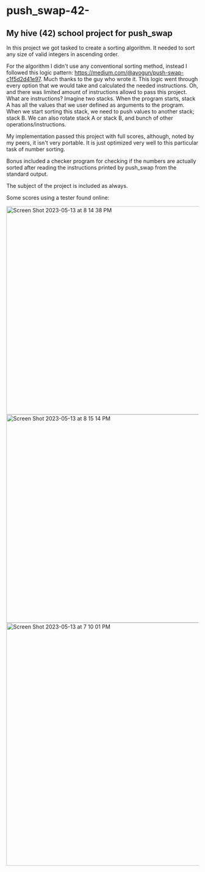 # push_swap-42-
## My hive (42) school project for push_swap

In this project we got tasked to create a sorting algorithm. It needed to sort any size of valid integers in ascending order.

For the algorithm I didn't use any conventional sorting method, instead I followed this logic pattern: https://medium.com/@ayogun/push-swap-c1f5d2d41e97. Much thanks to the guy who wrote it. This logic went through every option that we would take and calculated the needed instructions. Oh, and there was limited amount of instructions allowd to pass this project. What are instructions? Imagine two stacks. When the program starts, stack A has all the values that we user defined as arguments to the program. When we start sorting this stack, we need to push values to another stack; stack B. We can also rotate stack A or stack B, and bunch of other operations/instructions. 

My implementation passed this project with full scores, although, noted by my peers, it isn't very portable. It is just optimized very well to this particular task of number sorting.

Bonus included a checker program for checking if the numbers are actually sorted after reading the instructions printed by push_swap from the standard output.

The subject of the project is included as always.

Some scores using a tester found online:

<img width="546" alt="Screen Shot 2023-05-13 at 8 14 38 PM" src="https://github.com/kenlies/push_swap-42-/assets/97135325/feb6a379-3553-4667-b211-6f2b0050d1cc">

<img width="546" alt="Screen Shot 2023-05-13 at 8 15 14 PM" src="https://github.com/kenlies/push_swap-42-/assets/97135325/5142b6a9-17ad-4121-844e-0d5ecdb2e0ab">

<img width="637" alt="Screen Shot 2023-05-13 at 7 10 01 PM" src="https://github.com/kenlies/push_swap-42-/assets/97135325/af6b950a-ee7c-4e96-8ac7-dbe089c2c87c">
